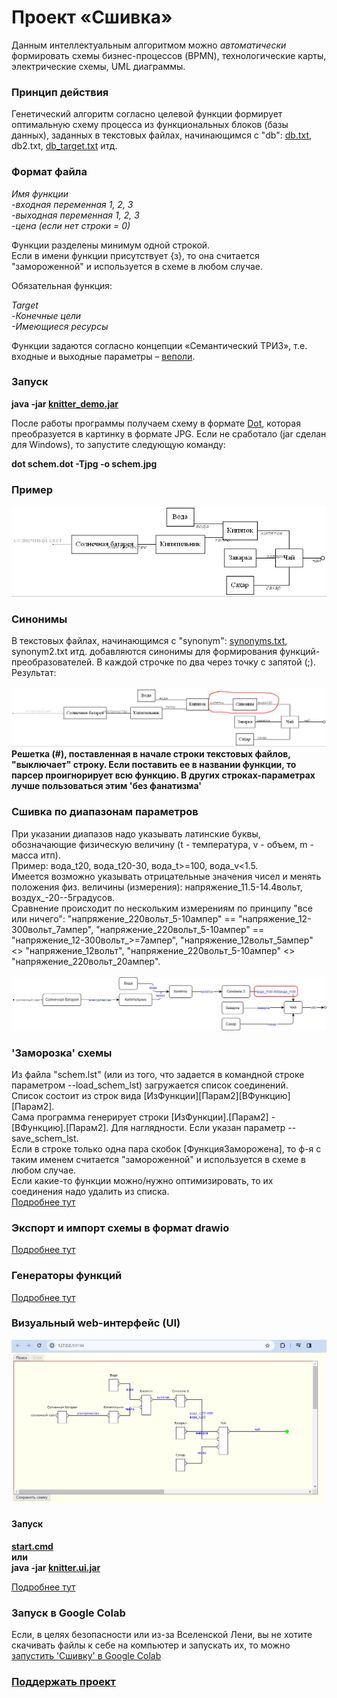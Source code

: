 # Проект «Сшивка»

Данным интеллектуальным алгоритмом можно *автоматически* формировать схемы бизнес-процессов (BPMN), технологические карты, электрические схемы, UML диаграммы.

### Принцип действия

Генетический алгоритм согласно целевой функции формирует оптимальную схему процесса из функциональных блоков (базы данных), заданных в текстовых файлах, начинающимся с "db": [db.txt](bin/db.txt), db2.txt, [db_target.txt](bin/db_target.txt) итд. 

### Формат файла


*Имя функции<br />
-входная переменная 1, 2, 3<br />
-выходная переменная 1, 2, 3<br />
-цена (если нет строки = 0)*

Функции разделены минимум одной строкой.<br />
Если в имени функции присутствует {з}, то она считается "замороженной" и используется в схеме в любом случае.<br />

Обязательная функция:

*Target<br />
-Конечные цели<br />
-Имеющиеся ресурсы*

Функции задаются согласно концепции «Семантический ТРИЗ», т.е. входные и выходные параметры – [веполи](https://dic.academic.ru/dic.nsf/ruwiki/837716 "веполи").

### Запуск
**java -jar [knitter_demo.jar](bin/knitter_demo.jar)**

После работы программы получаем схему в формате [Dot](https://graphviz.org/download/ "graphviz.org"), которая преобразуется в картинку в формате JPG. Если не сработало (jar сделан для Windows), то запустите следующую команду: 

**dot schem.dot -Tjpg -o schem.jpg**

### Пример
![](schem_new.jpg)<br />

### Синонимы
В текстовых файлах, начинающимся с "synonym": [synonyms.txt](bin/synonyms.txt), synonym2.txt итд. добавляются синонимы для формирования функций-преобразователей. В каждой строчке по два через точку с запятой (;).<br />
Результат:<br /> <br /> 
![](schem_synonyms.jpg)
**Решетка (#), поставленная в начале строки текстовых файлов, "выключает" строку. Если поставить ее в названии функции, то парсер проигнорирует всю функцию. В других строках-параметрах лучше пользоваться этим 'без фанатизма'**

### Сшивка по диапазонам параметров 
При указании диапазов надо указывать латинские буквы, обозначающие физическую величину (t - температура, v - объем, m - масса итп).<br />
Пример: вода_t20, вода_t20-30, вода_t>=100, вода_v<1.5.<br />
Имеется возможно указывать отрицательные значения чисел и менять положения физ. величины (измерения): напряжение_11.5-14.4вольт, воздух_-20--5градусов.<br />
Сравнение происходит по нескольким измерениям по принципу "все или ничего": "напряжение_220вольт_5-10ампер" == "напряжение_12-300вольт_7ампер", "напряжение_220вольт_5-10ампер" == "напряжение_12-300вольт_>=7ампер", "напряжение_12вольт_5ампер" <> "напряжение_12вольт", "напряжение_220вольт_5-10ампер" <> "напряжение_220вольт_20ампер".<br /><br /> 
![](schem_with_range.jpg)

### 'Заморозка' схемы
Из файла "schem.lst" (или из того, что задается в командной строке параметром --load_schem_lst) загружается список соединений.<br />
Список состоит из строк вида [ИзФункции][Парам2][ВФункцию][Парам2].<br />
Сама программа генерирует строки [ИзФункции].[Парам2] - [ВФункцию].[Парам2]. Для наглядности. Если указан параметр --save_schem_lst.<br />
Если в строке только одна пара скобок [ФункцияЗаморожена], то ф-я с таким именем считается "замороженной" и используется в схеме в любом случае.<br />
Если какие-то функции можно/нужно оптимизировать, то их соединения надо удалить из списка.<br />
[Подробнее тут](https://dzen.ru/a/ZYKc_JELISEhBpea)

### Экспорт и импорт схемы в формат drawio
[Подробнее тут](https://dzen.ru/a/ZYSbz6qN-jZtpBCk)

### Генераторы функций
[Подробнее тут](https://dzen.ru/a/ZZG7XbpjDQZT3QXP)

### Визуальный web-интерфейс (UI)
![](knitter.ui.png)
#### Запуск
**[start.cmd](start.cmd)<br />или<br />java -jar [knitter.ui.jar](knitter.ui.jar)**

[Подробнее тут](https://dzen.ru/a/ZaggU81dM0_3w754)

### Запуск в Google Colab
Если, в целях безопасности или из-за Вселенской Лени, вы не хотите скачивать файлы к себе на компьютер и запускать их, то можно [запустить 'Сшивку' в Google Colab](https://colab.research.google.com/github/maxzawalo/knitter/blob/main/knitter.ipynb)

### [Поддержать проект](https://yoomoney.ru/to/410011136228964)